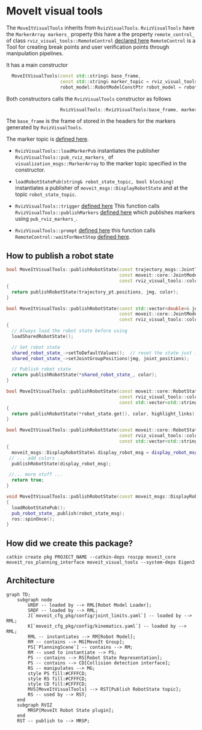 # MoveIt visual tools

The `MoveItVisualTools` inherits from `RvizVisualTools`.
`RvizVisualTools` have the `MarkerArray markers_` property
this have a the property `remote_control_` of class `rviz_visual_tools::RemoteControl` [declared here](https://github.com/PickNikRobotics/rviz_visual_tools/blob/240b6ecf0f05ff5c08d4382b18db8c47b091663d/include/rviz_visual_tools/remote_control.h#L54) 
`RemoteControl` is a Tool for creating break points and user verification points through manipulation pipelines.

It has a main constructor

```C++
  MoveItVisualTools(const std::string& base_frame,
                    const std::string& marker_topic = rviz_visual_tools::RVIZ_MARKER_TOPIC,
                    robot_model::RobotModelConstPtr robot_model = robot_model::RobotModelConstPtr());
```
Both constructors calls the `RvizVisualTools` constructor as follows
```C++
                    RvizVisualTools::RvizVisualTools(base_frame, marker_topic)
```
The `base_frame` is the frame of stored in the headers for the markers generated by `RvizVisualTools`.

The marker topic is [defined here](https://github.com/PickNikRobotics/rviz_visual_tools/blob/1a1a4d153acdb465606d4c058cb91dcffdd1eb28/include/rviz_visual_tools/rviz_visual_tools.h#L86).

- `RvizVisualTools::loadMarkerPub` instantiates the publisher `RvizVisualTools::pub_rviz_markers_` of `visualization_msgs::MarkerArray` to the marker topic specified in the constructor. 
- `loadRobotStatePub(string& robot_state_topic, bool blocking)` instantiates a publisher of `moveit_msgs::DisplayRobotState` and at the topic `robot_state_topic`.

- `RvizVisualTools::trigger` [defined here](https://github.com/PickNikRobotics/rviz_visual_tools/blob/1a1a4d153acdb465606d4c058cb91dcffdd1eb28/src/rviz_visual_tools.cpp#L862) This function calls `RvizVisualTools::publishMarkers` [defined here](https://github.com/PickNikRobotics/rviz_visual_tools/blob/1a1a4d153acdb465606d4c058cb91dcffdd1eb28/src/rviz_visual_tools.cpp#L880) which publishes markers using `pub_rviz_markers_`.

- `RvizVisualTools::prompt` [defined here](https://github.com/PickNikRobotics/rviz_visual_tools/blob/1a1a4d153acdb465606d4c058cb91dcffdd1eb28/src/rviz_visual_tools.cpp#L2771) this function calls `RemoteControl::waitForNextStep` [defined here](https://github.com/PickNikRobotics/rviz_visual_tools/blob/240b6ecf0f05ff5c08d4382b18db8c47b091663d/src/remote_control.cpp#L138).     


## How to publish a robot state
```C++
bool MoveItVisualTools::publishRobotState(const trajectory_msgs::JointTrajectoryPoint& trajectory_pt,
                                          const moveit::core::JointModelGroup* jmg,
                                          const rviz_visual_tools::colors& color=rviz_visual_tools::DEFAULT)
{
  return publishRobotState(trajectory_pt.positions, jmg, color);
}

bool MoveItVisualTools::publishRobotState(const std::vector<double>& joint_positions,
                                          const moveit::core::JointModelGroup* jmg,
                                          const rviz_visual_tools::colors& color= = rviz_visual_tools::DEFAULT)
{
  // Always load the robot state before using
  loadSharedRobotState();

  // Set robot state
  shared_robot_state_->setToDefaultValues();  // reset the state just in case
  shared_robot_state_->setJointGroupPositions(jmg, joint_positions);

  // Publish robot state
  return publishRobotState(*shared_robot_state_, color);
}

bool MoveItVisualTools::publishRobotState(const moveit::core::RobotStatePtr& robot_state,
                                          const rviz_visual_tools::colors& color = rviz_visual_tools::DEFAULT,
                                          const std::vector<std::string>& highlight_links= {})
{
  return publishRobotState(*robot_state.get(), color, highlight_links);
}

bool MoveItVisualTools::publishRobotState(const moveit::core::RobotState& robot_state,
                                          const rviz_visual_tools::colors& color = rviz_visual_tools::DEFAULT,
                                          const std::vector<std::string>& highlight_links={})
{
  moveit_msgs::DisplayRobotState& display_robot_msg = display_robot_msgs_[base_color];
 // ... add colors ...
  publishRobotState(display_robot_msg);

 //... more stuff ...
  return true;
}

void MoveItVisualTools::publishRobotState(const moveit_msgs::DisplayRobotState& robot_state_msg)
{
  loadRobotStatePub();
  pub_robot_state_.publish(robot_state_msg);
  ros::spinOnce();
}
```

## How did we create this package?

```
catkin create pkg PROJECT_NAME --catkin-deps roscpp moveit_core moveit_ros_planning_interface moveit_visual_tools --system-deps Eigen3
```

## Architecture
```mermaid
graph TD;
    subgraph node
        URDF -- loaded by --> RML[Robot Model Loader];
        SRDF -- loaded by --> RML;
        J[`moveit_cfg_pkg/config/joint_limits.yaml`] -- loaded by --> RML;
        K[`moveit_cfg_pkg/config/kinematics.yaml`] -- loaded by --> RML;
        RML -- instantiates --> RM[Robot Model];
        RM -- contains --> MG[MoveIt Group];
        PS[`PlanningScene`] -- contains --> RM;
        RM -- used to instantiate --> PS;
        PS -- contains --> RS[Robot State Representation];
        PS -- contains --> CD[Collision detection interface];
        RS -- manipulates --> MG;
        style PS fill:#CFFFCD;
        style RS fill:#CFFFCD;
        style CD fill:#CFFFCD;
        MVS[MoveItVisualTools] --> RST[Publish RobotState topic];
        RS -- used by --> RST;
    end
    subgraph RVIZ
        MRSP[MoveIt Robot State plugin];
    end
    RST -- publish to --> MRSP;

```
